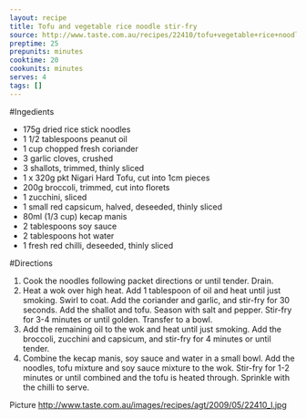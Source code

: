 ```yaml
---
layout: recipe
title: Tofu and vegetable rice noodle stir-fry
source: http://www.taste.com.au/recipes/22410/tofu+vegetable+rice+noodle+stir+fry
preptime: 25
prepunits: minutes
cooktime: 20
cookunits: minutes
serves: 4
tags: []
---
```

#Ingedients
* 175g dried rice stick noodles
* 1 1/2 tablespoons peanut oil
* 1 cup chopped fresh coriander
* 3 garlic cloves, crushed
* 3 shallots, trimmed, thinly sliced
* 1 x 320g pkt Nigari Hard Tofu, cut into 1cm pieces
* 200g broccoli, trimmed, cut into florets
* 1 zucchini, sliced
* 1 small red capsicum, halved, deseeded, thinly sliced
* 80ml (1/3 cup) kecap manis
* 2 tablespoons soy sauce
* 2 tablespoons hot water
* 1 fresh red chilli, deseeded, thinly sliced

#Directions
1. Cook the noodles following packet directions or until tender. Drain.
2. Heat a wok over high heat. Add 1 tablespoon of oil and heat until just smoking. Swirl to coat. Add the coriander and garlic, and stir-fry for 30 seconds. Add the shallot and tofu. Season with salt and pepper. Stir-fry for 3-4 minutes or until golden. Transfer to a bowl.
3. Add the remaining oil to the wok and heat until just smoking. Add the broccoli, zucchini and capsicum, and stir-fry for 4 minutes or until tender.
4. Combine the kecap manis, soy sauce and water in a small bowl. Add the noodles, tofu mixture and soy sauce mixture to the wok. Stir-fry for 1-2 minutes or until combined and the tofu is heated through. Sprinkle with the chilli to serve.

Picture
http://www.taste.com.au/images/recipes/agt/2009/05/22410_l.jpg